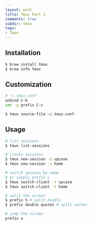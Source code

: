 ```yaml
---
layout: post
title: Tmux Part 1
comments: true
subdir: tmux
tags:
- Tmux
---
```


## Installation

```bash
$ brew install tmux
$ brew info tmux
```

## Customization

```bash
# ~/.tmux.conf
unbind C-b
set -g prefix C-s

$ tmux source-file ~/.tmux.conf
```

## Usage

```bash
# list sessions
$ tmux list-sessions

# create sessions
$ tmux new-session -s upcase
$ tmux new-session -s home

# switch session by name
# or simply prefix L
$ tmux switch-client -t upcase
$ tmux switch-client -t home

# split the screen
$ prefix % # split middle
$ prefix double quotes # split center

# jump the screen
prefix o
```